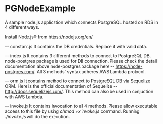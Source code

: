# PGNodeExample
A sample node.js application which connects PostgreSQL hosted on RDS in 4 different ways.

Install Node.js® from https://nodejs.org/en/

-- constant.js
    It contains the DB credentials. Replace it with valid data.

-- index.js
    It contains 3 different methods to connect to PostgreSQL DB. node-postgres package is used for DB connection. Please check the detail documentation above node-postgres package here -- https://node-postgres.com/.
    All 3 methods' syntax adheres AWS Lambda protocol.

-- orm.js
    It contains method to connect to PostgreSQL DB via Sequelize ORM. Here is the official documentation of Sequelize -- http://docs.sequelizejs.com/.
    This method can also be used in conjuction with AWS Lambda.

-- invoke.js
    It contains invocation to all 4 methods. Please allow executable access to this file by using _chmod +x invoke.js_ command.
    Running _./invoke.js_ will do the execution.